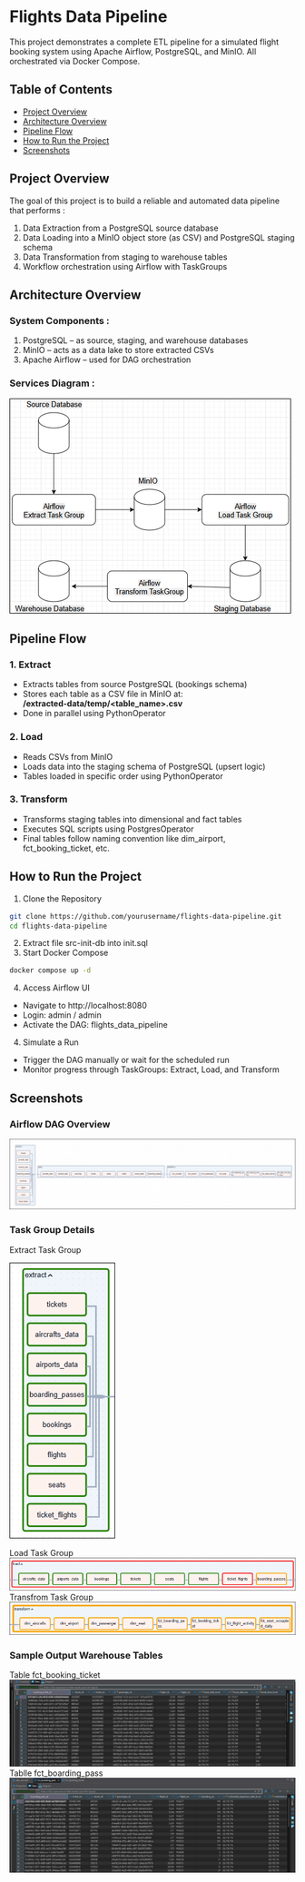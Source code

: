 # Flights Data Pipeline
This project demonstrates a complete ETL pipeline for a simulated flight booking system using Apache Airflow, PostgreSQL, and MinIO. All orchestrated via Docker Compose.

## Table of Contents
* [Project Overview](#project-overview)
* [Architecture Overview](#architecture-overview)
* [Pipeline Flow](#pipeline-flow)
* [How to Run the Project](#how-to-run-the-project)
* [Screenshots](#screenshots)

## Project Overview
The goal of this project is to build a reliable and automated data pipeline that performs :
1. Data Extraction from a PostgreSQL source database
2. Data Loading into a MinIO object store (as CSV) and PostgreSQL staging schema
3. Data Transformation from staging to warehouse tables
4. Workflow orchestration using Airflow with TaskGroups

## Architecture Overview
### System Components :
1. PostgreSQL – as source, staging, and warehouse databases
2. MinIO – acts as a data lake to store extracted CSVs
3. Apache Airflow – used for DAG orchestration
### Services Diagram :
![Services Diagram](assets/service-diagram.png)

## Pipeline Flow
### 1. Extract
- Extracts tables from source PostgreSQL (bookings schema)
- Stores each table as a CSV file in MinIO at:<br>
<b>/extracted-data/temp/<table_name>.csv</b>
- Done in parallel using PythonOperator

### 2. Load
- Reads CSVs from MinIO
- Loads data into the staging schema of PostgreSQL (upsert logic)
- Tables loaded in specific order using PythonOperator

### 3. Transform
- Transforms staging tables into dimensional and fact tables
- Executes SQL scripts using PostgresOperator
- Final tables follow naming convention like dim_airport, fct_booking_ticket, etc.

## How to Run the Project
1. Clone the Repository
```bash
git clone https://github.com/yourusername/flights-data-pipeline.git
cd flights-data-pipeline
```
2. Extract file src-init-db into init.sql
3. Start Docker Compose
```bash
docker compose up -d
```
4. Access Airflow UI
- Navigate to http://localhost:8080
- Login: admin / admin
- Activate the DAG: flights_data_pipeline
4. Simulate a Run
- Trigger the DAG manually or wait for the scheduled run
- Monitor progress through TaskGroups: Extract, Load, and Transform
## Screenshots
### Airflow DAG Overview
![DAG Overview](assets/dag_overview.png)
### Task Group Details
Extract Task Group

![Extract Task Group](assets/extract-task-group.png)

Load Task Group
![Load Task Group](assets/load-task-group.png)
Transfrom Task Group
![Transfrom Task Group](assets/transform-task-group.png)
### Sample Output Warehouse Tables
Table fct_booking_ticket
![fct_booking_ticket](assets/fct-booking-ticket.png)
Tablle fct_boarding_pass
![Tablle fct_boarding_pass](assets/fct-boarding-pass.png)
